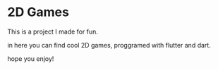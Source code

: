 # 2D Games

This is a project I made for fun.

in here you can find cool 2D games, proggramed with flutter and dart.

hope you enjoy!
